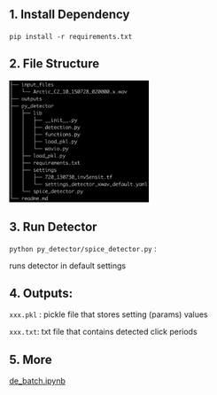 ## 1. Install Dependency

`pip install -r requirements.txt`

## 2. File Structure

<img src='./../imgs/filetree.png' width=50%>

## 3. Run Detector

`python py_detector/spice_detector.py` :

runs detector in default settings

## 4. Outputs:

`xxx.pkl` : pickle file that stores setting (params) values

`xxx.txt`: txt file that contains detected click periods

## 5. More

[de_batch.ipynb](<https://github.com/Jingwu010/BeakedWhaleClassification/blob/master/Jingwu/SPICE-Detector/py_detector/de_batch.ipynb>)

